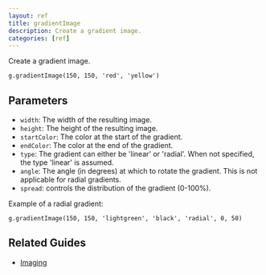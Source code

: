 ```yaml
---
layout: ref
title: gradientImage
description: Create a gradient image.
categories: [ref]
---
```

Create a gradient image.

    g.gradientImage(150, 150, 'red', 'yellow')

## Parameters
- `width`: The width of the resulting image.
- `height`: The height of the resulting image.
- `startColor`: The color at the start of the gradient.
- `endColor`: The color at the end of the gradient.
- `type`: The gradient can either be 'linear' or 'radial'. When not specified, the type 'linear' is assumed.
- `angle`: The angle (in degrees) at which to rotate the gradient. This is not applicable for radial gradients.
- `spread`: controls the distribution of the gradient (0-100%).

Example of a radial gradient:

    g.gradientImage(150, 150, 'lightgreen', 'black', 'radial', 0, 50)

## Related Guides
- [Imaging](/guide/image.html)
